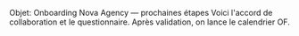 Objet: Onboarding Nova Agency — prochaines étapes
Voici l'accord de collaboration et le questionnaire. Après validation, on lance le calendrier OF.
